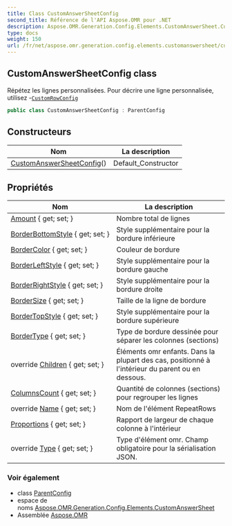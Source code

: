 ```yaml
---
title: Class CustomAnswerSheetConfig
second_title: Référence de l'API Aspose.OMR pour .NET
description: Aspose.OMR.Generation.Config.Elements.CustomAnswerSheet.CustomAnswerSheetConfig classe. Répétez les lignes personnalisées. Pour décrire une ligne personnalisée utilisez CustomRowConfig
type: docs
weight: 150
url: /fr/net/aspose.omr.generation.config.elements.customanswersheet/customanswersheetconfig/
---
```

## CustomAnswerSheetConfig class

Répétez les lignes personnalisées. Pour décrire une ligne personnalisée, utilisez -[`CustomRowConfig`](../customrowconfig/)

```csharp
public class CustomAnswerSheetConfig : ParentConfig
```

## Constructeurs

| Nom | La description |
| --- | --- |
| [CustomAnswerSheetConfig](customanswersheetconfig/)() | Default_Constructor |

## Propriétés

| Nom | La description |
| --- | --- |
| [Amount](../../aspose.omr.generation.config.elements.customanswersheet/customanswersheetconfig/amount/) { get; set; } | Nombre total de lignes |
| [BorderBottomStyle](../../aspose.omr.generation.config.elements.customanswersheet/customanswersheetconfig/borderbottomstyle/) { get; set; } | Style supplémentaire pour la bordure inférieure |
| [BorderColor](../../aspose.omr.generation.config.elements.customanswersheet/customanswersheetconfig/bordercolor/) { get; set; } | Couleur de bordure |
| [BorderLeftStyle](../../aspose.omr.generation.config.elements.customanswersheet/customanswersheetconfig/borderleftstyle/) { get; set; } | Style supplémentaire pour la bordure gauche |
| [BorderRightStyle](../../aspose.omr.generation.config.elements.customanswersheet/customanswersheetconfig/borderrightstyle/) { get; set; } | Style supplémentaire pour la bordure droite |
| [BorderSize](../../aspose.omr.generation.config.elements.customanswersheet/customanswersheetconfig/bordersize/) { get; set; } | Taille de la ligne de bordure |
| [BorderTopStyle](../../aspose.omr.generation.config.elements.customanswersheet/customanswersheetconfig/bordertopstyle/) { get; set; } | Style supplémentaire pour la bordure supérieure |
| [BorderType](../../aspose.omr.generation.config.elements.customanswersheet/customanswersheetconfig/bordertype/) { get; set; } | Type de bordure dessinée pour séparer les colonnes (sections) |
| override [Children](../../aspose.omr.generation.config.elements.customanswersheet/customanswersheetconfig/children/) { get; set; } | Éléments omr enfants. Dans la plupart des cas, positionné à l'intérieur du parent ou en dessous. |
| [ColumnsCount](../../aspose.omr.generation.config.elements.customanswersheet/customanswersheetconfig/columnscount/) { get; set; } | Quantité de colonnes (sections) pour regrouper les lignes |
| override [Name](../../aspose.omr.generation.config.elements.customanswersheet/customanswersheetconfig/name/) { get; set; } | Nom de l'élément RepeatRows |
| [Proportions](../../aspose.omr.generation.config.elements.customanswersheet/customanswersheetconfig/proportions/) { get; set; } | Rapport de largeur de chaque colonne à l'intérieur |
| override [Type](../../aspose.omr.generation.config.elements.customanswersheet/customanswersheetconfig/type/) { get; set; } | Type d'élément omr. Champ obligatoire pour la sérialisation JSON. |

### Voir également

* class [ParentConfig](../../aspose.omr.generation.config/parentconfig/)
* espace de noms [Aspose.OMR.Generation.Config.Elements.CustomAnswerSheet](../../aspose.omr.generation.config.elements.customanswersheet/)
* Assemblée [Aspose.OMR](../../)


